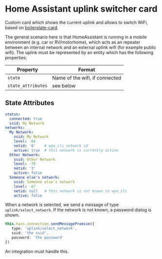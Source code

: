# Home Assistant uplink switcher card

Custom card which shows the current uplink and allows to switch WiFi,
based on [boilerplate-card](https://github.com/custom-cards/boilerplate-card).

The general scenario here is that HomeAssistant is running in a mobile environment
(e.g. car or RV/motorhome), which acts as an repeater between an internal network
and an external uplink wifi (for example public wifi). The uplink must be represented
by an entity which has the following properties:

| Property          | Format                         |
|-------------------|--------------------------------|
|`state`            | Name of the wifi, if connected |
|`state_attributes` | see below                      |

## State Attributes

```yaml
status:
  connected: true
  ssid: My Network
networks:
  My Network:
    ssid: My Network
    level: -64
    netid: '0'    # wpa_cli network id
    active: true  # this network is currently active
  Other Network:
    ssid: Other Network
    level: -78
    netid: '3'
    active: false
  Someone else's network:
    ssid: Someone else's network
    level: -67
    netid: null   # this network is not known to wpa_cli
    active: false
```

When a network is selected, we send a message of type `uplink/select_network`.
If the network is not known, a password dialog is shown.

```typescript
this.hass.connection.sendMessagePromise({
   type: 'uplink/select_network',
   ssid: 'the ssid',
   password: 'the password'
})
```

An integration must handle this.